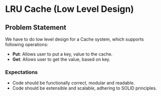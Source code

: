 # LRU Cache (Low Level Design) 
## Problem Statement
We have to do low level design for a Cache system, which supports following operations:
* **Put**: Allows user to put a key, value to the cache.
* **Get**: Allows user to get the value, based on key.

### Expectations
* Code should be functionally correct, modular and readable. 
* Code should be extensible and scalable, adhering to SOLID principles. 
